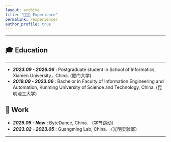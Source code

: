 ```yaml
---
layout: archive
title: "👨🏻‍💻 Experience"
permalink: /experience/
author_profile: true
---
```

<hr>

## 🎓 Education
<hr>
<ul>
    <li>
        <strong><i>2023.09 - 2026.06</i></strong> : Postgraduate student in School of Informatics, Xiamen University，China. (厦门大学)
    </li>
    <li>
        <strong><i>2019.09 - 2023.06</i></strong> : Bachelor in Faculty of Information Engineering and Automation, Kunming University of Science and Technology, China. (昆明理工大学)
    </li>
</ul>

 


## 💼 Work
<ul>
    <li>
        <strong><i>2025.05 - Now</i></strong> : ByteDance, China. （字节跳动）
    </li>
        <li>
        <strong><i>2023.02 - 2023.05</i></strong> : Guangming Lab, China. （光明实验室）
    </li>
</ul>
<hr>
